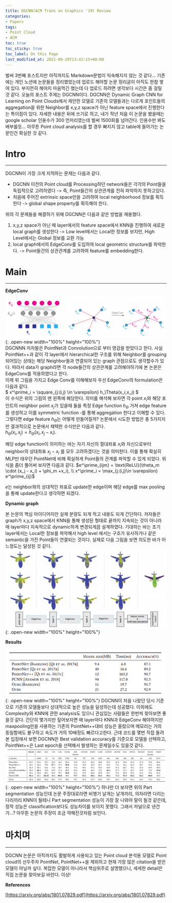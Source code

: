 ```yaml
---
title: DGCNN(ACM Trans on Graphics '19) Review
categories:
- Papers
tags:
- Point Cloud
- ACM
toc: true
toc_sticky: true
toc_label: On this Page
last_modified_at: 2021-09-29T13:42:15+08:00
---
```


벌써 3번째 포스트지만 아직까지도 Markdown문법이 익숙해지지 않는 것 같다... 기존에는 개인 노션에 논문들을 정리했었는데 업로드 해야할 논문 정리글이 아직도 한참 쌓여 있다. 부지런히 해야지 마음먹긴 했는데 다 업로드 하려면 생각보다 시간은 좀 걸릴 것 같다. 오늘의 포스트 주제는 DGCNN이다. DGCNN은 Dynamic Graph CNN for Learning on Point Clouds에서 제안한 모델로 기존의 모델들과는 다르게 포인트들의 aggregation을 위한 Neighbor를 x,y,z space가 아닌 feature space에서 진행한다는 특이점이 있다. 자세한 내용은 뒤에 쓰기로 하고, 내가 작년 처음 이 논문을 봤을때는 google scholar 인용수가 300 언저리였는데 벌써 1500회를 넘어간다. 인용수만 봐도 배부를듯... 아무튼 Point cloud analysis를 할 경우 빠지지 않고 table에 들어가는 논문인건 확실한 것 같다.

# Intro
___
DGCNN이 가장 크게 지적하는 문제는 다음과 같다.   
- DGCNN 이전의 Point cloud를 Processing하던 network들은 각각의 Point들을 독립적으로 고려하였다 -> 즉, Point들간의 상관관계를 전혀 파악하지 못하고있다.  
- 처음에 주어진 extrinsic space만을 고려하여 local neighborhood 정보를 획득한다 -> global shape property를 획득해야 한다.  


위의 각 문제들을 해결하기 위해 DGCNN은 다음과 같은 방법을 채용했다.  
1. x,y,z space가 아닌 매 layer에서의 feature space에서 KNN을 진행하여 새로운 local graph를 생성한다 -> Low level에서는 Local한 정보를 보지만, High Level에서는 Global 정보를 교환 가능  
2. local graph에서의 EdgeConv를 도입하여 local geometric structure를 파악한다. -> Point들간의 상관관계를 고려하여 feature를 embedding한다.  

# Main
___
**EdgeConv**  

![fig1](/assets/images/posts/DGCNN-fig1.PNG){: .open-new width="100%" height="100%"}  
DGCNNN 저자들은 PointNet과 Convolution으로 부터 영감을 받았다고 한다. 사실 PointNet++과 같이 각 layer에서 hierarchical한 구조를 위해 Neighbor를 grouping되어있는 상태는 해당 Neighbor들과 연결되어 있는 graph 관점으로도 생각할수가 있다. 따라서 data가 graph라면 각 node들간의 상관관계를 고려해야하기에 본 논문은 EdgeConv를 적용하였다고 한다.  
이제 위 그림을 가지고 Edge Conv를 이해해보자 우선 EdgeConv의 formulation은 다음과 같다.  
$ x^\prime_i = \square_{j:(i,j) \in \varepsilon} h_\Theta(x_i,x_j) $  
이 수식은 위의 그림의 맨 왼쪽에 해당한다. 의미를 해석해 보자면 각 point $x_i$와 해당 포인트의 neighbor point $x_j$가 있을때 둘을 특정 Edge function $h_\Theta$ 거쳐 edge feature를 생성하고 이를 symmetric function $\square$를 통해 aggregation 한다고 이해할 수 있다.  
그렇다면 edge feature $h_\Theta$는 어떻게 만들어질까? 논문에서 시도한 방법은 총 5가지지만 결과적으로 논문에서 채택한 수식만은 다음과 같다.  
$h_\Theta(x_i, x_j) = \bar{h}_\Theta(x_i, x_j - x_i)$.  

해당 edge function이 의미하는 바는 자기 자신의 절대좌표 $x_i$와 자신으로부터 neighbor의 상대좌표 $x_j-x_i$ 를 모두 고려하겠다는 것을 의미한다. 이를 통해 확실히 MLP만 태우던 PointNet에 비해 확실하게 Point들의 관계를 파악할 수 있게 되었다. 위식을 좀더 풀어써 보자면 다음과 같다.
$e^\prime_{ijm} = \text{ReLU}(\theta_m \cdot (x_j - x_i) + \phi_m +x_i), \\ x^\prime_i = \max_{j:(i,j)\in \varepsilon} e^\prime_{ij}$

$e$는 neighbor와의 상대적인 좌표로 update한 edge이며 해당 edge를 max pooling을 통해 update한다고 생각하면 되겠다.

**Dynamic graph**  

본 논문의 핵심 아이디어지만 실제 분량도 되게 적고 내용도 되게 간단하다. 저자들은 graph가 x,y,z space에서 KNN을 통해 생성된 형태로 끝까지 지속되는 것이 아니라 매 layer마다 지속적으로 dynamic하게 변경되게끔 설계하였다. 기대하는 바는 초기 layer에서는 Local한 정보를 파악해서 high level 에서는 구조가 유사하거나 같은 semantic을 가진 Point들이 연결되는 것이다. 실제로 다음 그림을 보면 의도한 바가 어느정도는 달성된 것 같다. 
![fig2](/assets/images/posts/DGCNN-fig2.PNG){: .open-new width="100%" height="100%"}  

**Results**  

![fig3](/assets/images/posts/DGCNN-fig3.PNG){: .open-new width="100%" height="100%"} 
DGCNN이 처음 나왔던 당시 기준으로 기존의 모델들보다 상대적으로 높은 성능을 달성하는데 성공했다. 이외에도 Complexity와 KNN에 관한 analysis도 있으니 관심있는 사람들은 한번씩 찾아보면 좋을것 같다. 간단히 몇가지만 짚어보자면 매 layer마다 KNN과 EdgeConv 해야하지만 maxpooling만을 사용하는 기존의 PointNet++대비 성능은 올랐으며 메모리는 거의 동일함에도 불구하고 속도가 거의 10배정도 빠르다고한다. 근데 코드를 몇번 직접 돌려본 입장에서 보면 DGCNN은 Best validation accuracy를 기준으로 모델을 선택하고, PointNet++은 Last epoch을 선택해서 발생하는 문제일수도 있을것 같다.  
![fig4](/assets/images/posts/DGCNN-fig4.PNG){: .open-new width="100%" height="100%"} 
하나만 더 보자면 위의 Part segmentation 성능인데 논문 주장대로라면 비행기 날개는 날개끼리, 의자라면 다리는 다리끼리 KNN이 될테니 Part segmentation 성능이 가장 잘 나와야 말이 될것 같은데, 정작 성능은 classification보다도 성능차이를 보이지 못했다. 그래서 저널으로 낸건가...? 아무튼 논문의 주장이 조금 약해진것처럼 보인다.

# 마치며
___
DGCNN 논문은 아직까지도 활발하게 사용되고 있는 Point cloud 분석용 모델로 Point cloud의 선두주자 PointNet, PointNet++을 제외하고 현재 가장 많은 citation을 받은 모델이 아닐까 싶다. 복잡한 모델이 아니라서 핵심위주로 설명했으니, 세세한 detail은 직접 논문을 찾아보길 바란다. 이상!  

**References**

[https://arxiv.org/abs/1801.07829.pdf](https://arxiv.org/abs/1801.07829.pdf)
